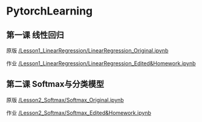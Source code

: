 # PytorchLearning

## 第一课 线性回归

原版 [/Lesson1_LinearRegression/LinearRegression_Original.ipynb](https://github.com/Jinkeycode/PytorchLearning/blob/master/Lesson1_LinearRegression/LinearRegression_Original.ipynb)

作业 [/Lesson1_LinearRegression/LinearRegression_Edited&Homework.ipynb](https://github.com/Jinkeycode/PytorchLearning/blob/master/Lesson1_LinearRegression/LinearRegression_Edited%26Homework.ipynb)

## 第二课 Softmax与分类模型
原版 [/Lesson2_Softmax/Softmax_Original.ipynb](https://github.com/Jinkeycode/PytorchLearning/blob/master/Lesson2_Softmax/Softmax_Original.ipynb)

作业 [/Lesson2_Softmax/Softmax_Edited&Homework.ipynb](https://github.com/Jinkeycode/PytorchLearning/blob/master/Lesson2_Softmax/Softmax_Edited%26Homework.ipynb)
